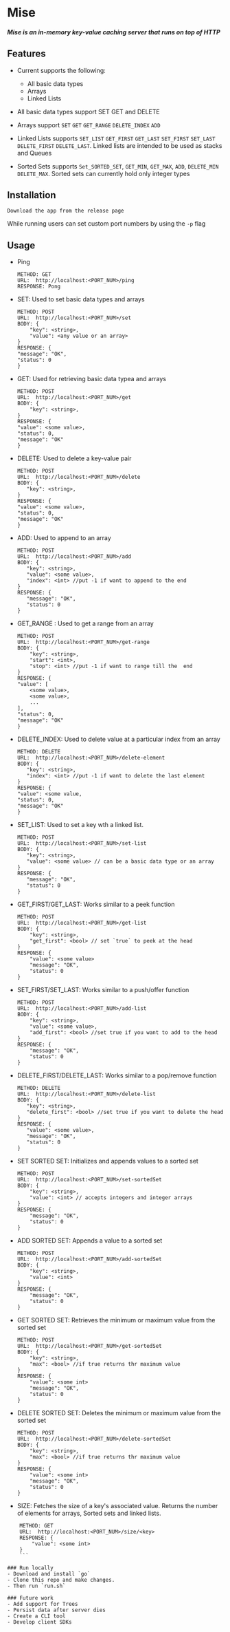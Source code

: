 # Mise

##### Mise is an in-memory key-value caching server that runs on top of HTTP

## Features
- Current supports the following:
   - All basic data types
   - Arrays
   - Linked Lists

- All  basic data types support SET GET and DELETE
- Arrays support `SET` `GET` `GET_RANGE` `DELETE_INDEX` `ADD`
- Linked Lists supports `SET_LIST` `GET_FIRST` `GET_LAST` `SET_FIRST` `SET_LAST` `DELETE_FIRST` `DELETE_LAST`. Linked lists are intended to be used as stacks and Queues
- Sorted Sets supports `Set_SORTED_SET`, `GET_MIN`, `GET_MAX`, `ADD`, `DELETE_MIN` `DELETE_MAX`. Sorted sets can currently hold only integer types

## Installation
```
Download the app from the release page
```
While running users can set custom port numbers by using the `-p` flag 

## Usage
  - Ping
    ```
    METHOD: GET 
    URL:  http://localhost:<PORT_NUM>/ping
    RESPONSE: Pong
    ```
  - SET: Used to set basic data types and arrays
    ```
    METHOD: POST
    URL:  http://localhost:<PORT_NUM>/set
    BODY: {
        "key": <string>,
        "value": <any value or an array>
    }
    RESPONSE: {
    "message": "OK",
    "status": 0
    }
    ```
  - GET: Used for retrieving basic data typea and arrays
    ```
    METHOD: POST
    URL:  http://localhost:<PORT_NUM>/get
    BODY: {
        "key": <string>,
    }
    RESPONSE: {
    "value": <some value>,
    "status": 0,
    "message": "OK"
    }
    ```
  - DELETE: Used to delete a key-value pair
     ```
     METHOD: POST
    URL:  http://localhost:<PORT_NUM>/delete
    BODY: {
        "key": <string>,
    }
    RESPONSE: {
    "value": <some value>,
    "status": 0,
    "message": "OK"
    }
    ```
 - ADD: Used to append to an array
     ```
     METHOD: POST
    URL:  http://localhost:<PORT_NUM>/add
    BODY: {
        "key": <string>,
        "value": <some value>,
        "index": <int> //put -1 if want to append to the end
    }
    RESPONSE: {
        "message": "OK",
        "status": 0
    }
    ```
- GET_RANGE : Used to get a range from an array
    ```
    METHOD: POST
    URL:  http://localhost:<PORT_NUM>/get-range
    BODY: {
        "key": <string>,
        "start": <int>,
        "stop": <int> //put -1 if want to range till the  end
    }
    RESPONSE: {
    "value": [
        <some value>,
        <some value>, 
        ...
    ],
    "status": 0,
    "message": "OK"
    }
    ```
- DELETE_INDEX: Used to delete value at a particular index from an array
     ```
    METHOD: DELETE
    URL:  http://localhost:<PORT_NUM>/delete-element
    BODY: {
        "key": <string>,
        "index": <int> //put -1 if want to delete the last element
    }
    RESPONSE: {
    "value": <some value,
    "status": 0,
    "message": "OK"
    }
    ```
- SET_LIST: Used to set a key wth a linked list. 
     ```
    METHOD: POST
    URL:  http://localhost:<PORT_NUM>/set-list
    BODY: {
        "key": <string>,
        "value": <some value> // can be a basic data type or an array
    }
    RESPONSE: {
        "message": "OK",
        "status": 0
    }
    ```
- GET_FIRST/GET_LAST: Works similar to a peek function
    ```
    METHOD: POST
    URL:  http://localhost:<PORT_NUM>/get-list
    BODY: {
        "key": <string>,
        "get_first": <bool> // set `true` to peek at the head
    }
    RESPONSE: {
        "value": <some value>
        "message": "OK",
        "status": 0
    }
    ```
- SET_FIRST/SET_LAST: Works similar to a push/offer function
    ```
    METHOD: POST
    URL:  http://localhost:<PORT_NUM>/add-list
    BODY: {
        "key": <string>,
        "value": <some value>,
        "add_first": <bool> //set true if you want to add to the head
    }
    RESPONSE: {
        "message": "OK",
        "status": 0
    }
    ```
- DELETE_FIRST/DELETE_LAST: Works similar to a pop/remove function
     ```
    METHOD: DELETE
    URL:  http://localhost:<PORT_NUM>/delete-list
    BODY: {
        "key": <string>,
        "delete_first": <bool> //set true if you want to delete the head
    }
    RESPONSE: {
        "value": <some value>,
        "message": "OK",
        "status": 0
    }
    ```
- SET SORTED SET: Initializes and appends values to a sorted set
    ```
    METHOD: POST
    URL:  http://localhost:<PORT_NUM>/set-sortedSet
    BODY: {
        "key": <string>,
        "value": <int> // accepts integers and integer arrays
    }
    RESPONSE: {
        "message": "OK",
        "status": 0
    }
    ```
- ADD SORTED SET: Appends a value to a sorted set
    ```
    METHOD: POST
    URL:  http://localhost:<PORT_NUM>/add-sortedSet
    BODY: {
        "key": <string>,
        "value": <int>
    }
    RESPONSE: {
        "message": "OK",
        "status": 0
    }
    ```
- GET SORTED SET: Retrieves the minimum or maximum value from the sorted set
    ```
    METHOD: POST
    URL:  http://localhost:<PORT_NUM>/get-sortedSet
    BODY: {
        "key": <string>,
        "max": <bool> //if true returns thr maximum value
    }
    RESPONSE: {
        "value": <some int>
        "message": "OK",
        "status": 0
    }
    ```

- DELETE SORTED SET: Deletes the minimum or maximum value from the sorted set
    ```
    METHOD: POST
    URL:  http://localhost:<PORT_NUM>/delete-sortedSet
    BODY: {
        "key": <string>,
        "max": <bool> //if true returns thr maximum value
    }
    RESPONSE: {
        "value": <some int>
        "message": "OK",
        "status": 0
    }
    ```

- SIZE: Fetches the size of a key's associated value. Returns the number of elements for arrays, Sorted sets and linked lists.
```
    METHOD: GET
    URL:  http://localhost:<PORT_NUM>/size/<key>
    RESPONSE: {
        "value": <some int>
    }
    ```
    
### Run locally
- Download and install `go`
- Clone this repo and make changes.
- Then run `run.sh`

### Future work
- Add support for Trees
- Persist data after server dies
- Create a CLI tool
- Develop client SDKs 